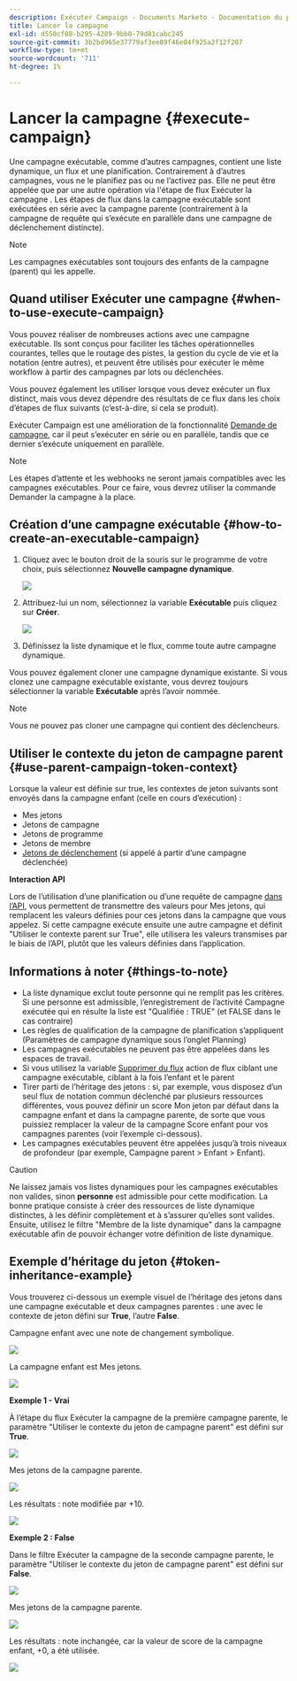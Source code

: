 ```yaml
---
description: Exécuter Campaign - Documents Marketo - Documentation du produit
title: Lancer la campagne
exl-id: d550cf08-b295-4289-9bb0-79d81cabc245
source-git-commit: 3b2bd965e37779af3ee89f46e04f925a2f12f207
workflow-type: tm+mt
source-wordcount: '711'
ht-degree: 1%

---
```


# Lancer la campagne {#execute-campaign}

Une campagne exécutable, comme d’autres campagnes, contient une liste dynamique, un flux et une planification. Contrairement à d’autres campagnes, vous ne le planifiez pas ou ne l’activez pas. Elle ne peut être appelée que par une autre opération via l&#39;étape de flux Exécuter la campagne . Les étapes de flux dans la campagne exécutable sont exécutées en série avec la campagne parente (contrairement à la campagne de requête qui s’exécute en parallèle dans une campagne de déclenchement distincte).

>[!NOTE]
>
>Les campagnes exécutables sont toujours des enfants de la campagne (parent) qui les appelle.

## Quand utiliser Exécuter une campagne {#when-to-use-execute-campaign}

Vous pouvez réaliser de nombreuses actions avec une campagne exécutable. Ils sont conçus pour faciliter les tâches opérationnelles courantes, telles que le routage des pistes, la gestion du cycle de vie et la notation (entre autres), et peuvent être utilisés pour exécuter le même workflow à partir des campagnes par lots ou déclenchées.

Vous pouvez également les utiliser lorsque vous devez exécuter un flux distinct, mais vous devez dépendre des résultats de ce flux dans les choix d’étapes de flux suivants (c’est-à-dire, si cela se produit).

Exécuter Campaign est une amélioration de la fonctionnalité [Demande de campagne](/help/marketo/product-docs/core-marketo-concepts/smart-campaigns/flow-actions/request-campaign.md), car il peut s’exécuter en série ou en parallèle, tandis que ce dernier s’exécute uniquement en parallèle.

>[!NOTE]
>
>Les étapes d’attente et les webhooks ne seront jamais compatibles avec les campagnes exécutables. Pour ce faire, vous devrez utiliser la commande Demander la campagne à la place.

## Création d’une campagne exécutable {#how-to-create-an-executable-campaign}

1. Cliquez avec le bouton droit de la souris sur le programme de votre choix, puis sélectionnez **Nouvelle campagne dynamique**.

   ![](assets/execute-campaign-1.png)

1. Attribuez-lui un nom, sélectionnez la variable **Exécutable** puis cliquez sur **Créer**.

   ![](assets/execute-campaign-2.png)

1. Définissez la liste dynamique et le flux, comme toute autre campagne dynamique.

Vous pouvez également cloner une campagne dynamique existante. Si vous clonez une campagne exécutable existante, vous devrez toujours sélectionner la variable **Exécutable** après l’avoir nommée.

>[!NOTE]
>
>Vous ne pouvez pas cloner une campagne qui contient des déclencheurs.

## Utiliser le contexte du jeton de campagne parent {#use-parent-campaign-token-context}

Lorsque la valeur est définie sur true, les contextes de jeton suivants sont envoyés dans la campagne enfant (celle en cours d’exécution) :

* Mes jetons
* Jetons de campagne
* Jetons de programme
* Jetons de membre
* [Jetons de déclenchement](/help/marketo/product-docs/marketo-sales-insight/msi-for-salesforce/features/tabs-in-the-msi-panel/interesting-moments/trigger-tokens-for-interesting-moments.md) (si appelé à partir d’une campagne déclenchée)

**Interaction API**

Lors de l’utilisation d’une planification ou d’une requête de campagne [dans l’API](https://developers.marketo.com/rest-api/assets/smart-campaigns/#batch), vous permettent de transmettre des valeurs pour Mes jetons, qui remplacent les valeurs définies pour ces jetons dans la campagne que vous appelez. Si cette campagne exécute ensuite une autre campagne et définit &quot;Utiliser le contexte parent sur True&quot;, elle utilisera les valeurs transmises par le biais de l’API, plutôt que les valeurs définies dans l’application.

## Informations à noter {#things-to-note}

* La liste dynamique exclut toute personne qui ne remplit pas les critères. Si une personne est admissible, l’enregistrement de l’activité Campagne exécutée qui en résulte la liste est &quot;Qualifiée : TRUE&quot; (et FALSE dans le cas contraire)
* Les règles de qualification de la campagne de planification s’appliquent (Paramètres de campagne dynamique sous l’onglet Planning)
* Les campagnes exécutables ne peuvent pas être appelées dans les espaces de travail.
* Si vous utilisez la variable [Supprimer du flux](/help/marketo/product-docs/core-marketo-concepts/smart-campaigns/flow-actions/remove-from-flow.md) action de flux ciblant une campagne exécutable, ciblant à la fois l’enfant et le parent
* Tirer parti de l’héritage des jetons : si, par exemple, vous disposez d’un seul flux de notation commun déclenché par plusieurs ressources différentes, vous pouvez définir un score Mon jeton par défaut dans la campagne enfant et dans la campagne parente, de sorte que vous puissiez remplacer la valeur de la campagne Score enfant pour vos campagnes parentes (voir l’exemple ci-dessous).
* Les campagnes exécutables peuvent être appelées jusqu’à trois niveaux de profondeur (par exemple, Campagne parent > Enfant > Enfant).

>[!CAUTION]
>
>Ne laissez jamais vos listes dynamiques pour les campagnes exécutables non valides, sinon **personne** est admissible pour cette modification. La bonne pratique consiste à créer des ressources de liste dynamique distinctes, à les définir complètement et à s’assurer qu’elles sont valides. Ensuite, utilisez le filtre &quot;Membre de la liste dynamique&quot; dans la campagne exécutable afin de pouvoir échanger votre définition de liste dynamique.

## Exemple d’héritage du jeton {#token-inheritance-example}

Vous trouverez ci-dessous un exemple visuel de l’héritage des jetons dans une campagne exécutable et deux campagnes parentes : une avec le contexte de jeton défini sur **True**, l’autre **False**.

Campagne enfant avec une note de changement symbolique.

![](assets/execute-campaign-3.png)

La campagne enfant est Mes jetons.

![](assets/execute-campaign-4.png)

**Exemple 1 - Vrai**

À l’étape du flux Exécuter la campagne de la première campagne parente, le paramètre &quot;Utiliser le contexte du jeton de campagne parent&quot; est défini sur **True**.

![](assets/execute-campaign-5.png)

Mes jetons de la campagne parente.

![](assets/execute-campaign-6.png)

Les résultats : note modifiée par +10.

![](assets/execute-campaign-7.png)

**Exemple 2 : False**

Dans le filtre Exécuter la campagne de la seconde campagne parente, le paramètre &quot;Utiliser le contexte du jeton de campagne parent&quot; est défini sur **False**.

![](assets/execute-campaign-8.png)

Mes jetons de la campagne parente.

![](assets/execute-campaign-9.png)

Les résultats : note inchangée, car la valeur de score de la campagne enfant, +0, a été utilisée.

![](assets/execute-campaign-10.png)
